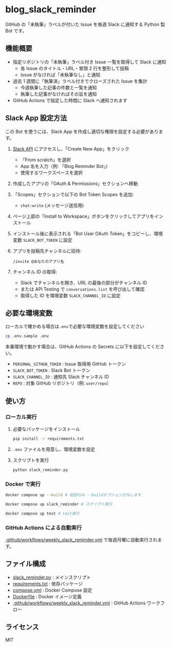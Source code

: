 # blog_slack_reminder

GitHub の「未執筆」ラベルが付いた Issue を毎週 Slack に通知する Python 製 Bot です。

## 機能概要

- 指定リポジトリの「未執筆」ラベル付き Issue 一覧を取得して Slack に通知
  - 各 Issue のタイトル・URL・冒頭 2 行を整形して投稿
  - Issue がなければ「未執筆なし」と通知
- 過去 1 週間に「執筆済」ラベル付きでクローズされた Issue を集計
  - 今週執筆した記事の件数と一覧を通知
  - 執筆した記事がなければその旨を通知
- GitHub Actions で指定した時間に Slack へ通知されます

## Slack App 設定方法

この Bot を使うには、Slack App を作成し適切な権限を設定する必要があります。

1. [Slack API](https://api.slack.com/apps) にアクセスし、「Create New App」をクリック

   - 「From scratch」を選択
   - App 名を入力（例: 「Blog Reminder Bot」）
   - 使用するワークスペースを選択

2. 作成したアプリの「OAuth & Permissions」セクションへ移動

3. 「Scopes」セクションで以下の Bot Token Scopes を追加:

   - `chat:write` (メッセージ送信用)

4. ページ上部の「Install to Workspace」ボタンをクリックしてアプリをインストール

5. インストール後に表示される「Bot User OAuth Token」をコピーし、環境変数 `SLACK_BOT_TOKEN` に設定

6. アプリを投稿先チャンネルに招待:

   ```
   /invite @あなたのアプリ名
   ```

7. チャンネル ID の取得:
   - Slack でチャンネルを開き、URL の最後の部分がチャンネル ID
   - または API Testing で `conversations.list` を呼び出して確認
   - 取得した ID を環境変数 `SLACK_CHANNEL_ID` に設定

## 必要な環境変数

ローカルで確かめる場合は`.env`で必要な環境変数を設定してください

```sh
cp .env.sample .env
```

本番環境で動かす場合は、GitHub Actions の Secrets に以下を設定してください。

- `PERSONAL_GITHUB_TOKEN` : Issue 取得用 GitHub トークン
- `SLACK_BOT_TOKEN` : Slack Bot トークン
- `SLACK_CHANNEL_ID` : 通知先 Slack チャンネル ID
- `REPO` : 対象 GitHub リポジトリ（例: `user/repo`）

## 使い方

### ローカル実行

1. 必要なパッケージをインストール

   ```sh
   pip install -r requirements.txt
   ```

2. `.env` ファイルを用意し、環境変数を設定

3. スクリプトを実行

   ```sh
   python slack_reminder.py
   ```

### Docker で実行

```sh
docker compose up --build # 初回のみ --buildオプション付与します

docker compose up slack_reminder # スクリプト実行

docker compose up test # test実行
```

### GitHub Actions による自動実行

[.github/workflows/weekly_slack_reminder.yml](.github/workflows/weekly_slack_reminder.yml) で毎週月曜に自動実行されます。

## ファイル構成

- [slack_reminder.py](slack_reminder.py) : メインスクリプト
- [requirements.txt](requirements.txt) : 依存パッケージ
- [compose.yml](compose.yml) : Docker Compose 設定
- [Dockerfile](Dockerfile) : Docker イメージ定義
- [.github/workflows/weekly_slack_reminder.yml](.github/workflows/weekly_slack_reminder.yml) : GitHub Actions ワークフロー

## ライセンス

MIT
